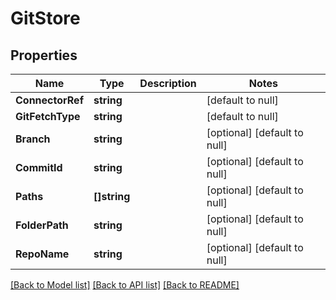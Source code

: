 # GitStore

## Properties
Name | Type | Description | Notes
------------ | ------------- | ------------- | -------------
**ConnectorRef** | **string** |  | [default to null]
**GitFetchType** | **string** |  | [default to null]
**Branch** | **string** |  | [optional] [default to null]
**CommitId** | **string** |  | [optional] [default to null]
**Paths** | **[]string** |  | [optional] [default to null]
**FolderPath** | **string** |  | [optional] [default to null]
**RepoName** | **string** |  | [optional] [default to null]

[[Back to Model list]](../README.md#documentation-for-models) [[Back to API list]](../README.md#documentation-for-api-endpoints) [[Back to README]](../README.md)

